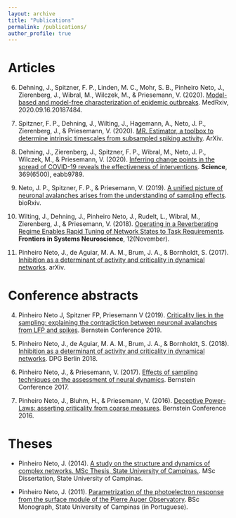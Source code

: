 ```yaml
---
layout: archive
title: "Publications"
permalink: /publications/
author_profile: true
---
```


# Articles

6. Dehning, J., Spitzner, F. P., Linden, M. C., Mohr, S. B., Pinheiro Neto, J., Zierenberg, J., Wibral, M., Wilczek, M., & Priesemann, V. (2020). [Model-based and model-free characterization of epidemic outbreaks](http://medrxiv.org/content/early/2020/09/18/2020.09.16.20187484.abstract). MedRxiv, 2020.09.16.20187484. 

5. Spitzner, F. P., Dehning, J., Wilting, J., Hagemann, A., Neto, J. P., Zierenberg, J., & Priesemann, V. (2020). [MR. Estimator, a toolbox to determine intrinsic timescales from subsampled spiking activity](http://arxiv.org/abs/2007.03367). ArXiv.

4. Dehning, J., Zierenberg, J., Spitzner, F. P., Wibral, M., Neto, J. P., Wilczek, M., & Priesemann, V. (2020). [Inferring change points in the spread of COVID-19 reveals the effectiveness of interventions](https://doi.org/10.1126/science.abb9789). **Science**, 369(6500), eabb9789. 

3. Neto, J. P., Spitzner, F. P., & Priesemann, V. (2019). [A unified picture of neuronal avalanches arises from the understanding of sampling effects](https://doi.org/10.1101/759613). bioRxiv. 

2. Wilting, J., Dehning, J., Pinheiro Neto, J., Rudelt, L., Wibral, M., Zierenberg, J., & Priesemann, V. (2018). [Operating in a Reverberating Regime Enables Rapid Tuning of Network States to Task Requirements]( https://doi.org/10.3389/fnsys.2018.00055). **Frontiers in Systems Neuroscience**, 12(November).

1. Pinheiro Neto, J., de Aguiar, M. A. M., Brum, J. A., & Bornholdt, S. (2017). [Inhibition as a determinant of activity and criticality in dynamical networks](http://arxiv.org/abs/1712.08816). arXiv.


# Conference abstracts

4. Pinheiro Neto J, Spitzner FP, Priesemann V (2019). [Criticality lies in the sampling: explaining the contradiction between neuronal avalanches from LFP and spikes](https://doi.org/10.12751/nncn.bc2019.0122). Bernstein Conference 2019.

3. Pinheiro Neto, J., de Aguiar, M. A. M., Brum, J. A., & Bornholdt, S. (2018). [Inhibition as a determinant of activity and criticality in dynamical networks](https://www.dpg-verhandlungen.de/year/2018/conference/berlin/part/dy/session/73/contribution/6?lang=en). DPG Berlin 2018.

2. Pinheiro Neto, J., & Priesemann, V. (2017). [Effects of sampling techniques on the assessment of neural dynamics](https://doi.org/10.12751/nncn.bc2017.0169). Bernstein Conference 2017.

1. Pinheiro Neto, J., Bluhm, H., & Priesemann, V. (2016). [Deceptive Power-Laws: asserting criticality from coarse measures](https://doi.org/10.12751/nncn.bc2016.0167). Bernstein Conference 2016.

# Theses

- Pinheiro Neto, J. (2014). [A study on the structure and dynamics of complex networks. MSc Thesis, State University of Campinas.](http://joaopn.github.io/files/dissertations/MSc_Dissertation.pdf). MSc Dissertation, State University of Campinas.

- Pinheiro Neto, J. (2011). [Parametrization of the photoelectron response from the surface module of the Pierre Auger Observatory](http://joaopn.github.io/files/dissertations/BSc_Monograph.pdf). BSc Monograph, State University of Campinas (in Portuguese). 